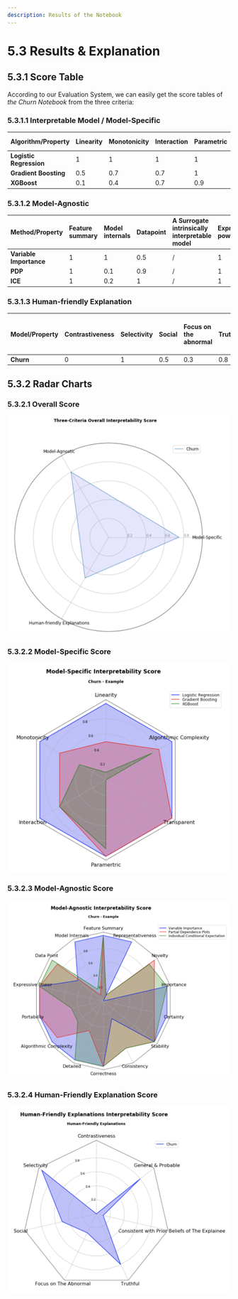 ```yaml
---
description: Results of the Notebook
---
```


# 5.3 Results & Explanation

## 5.3.1 Score Table

According to our Evaluation System, we can easily get the score tables of _the Churn Notebook_ from the three criteria:

### 5.3.1.1 Interpretable Model / Model-Specific

| Algorithm/Property | Linearity | Monotonicity | Interaction | Parametric | Transparent | Algorithmic complexity |
| :--- | :--- | :--- | :--- | :--- | :--- | :--- |
| **Logistic Regression** | 1 | 1 | 1 | 1 | 1 | 1 |
| **Gradient Boosting** | 0.5 | 0.7 | 0.7 | 1 | 1 | 0.8 |
| **XGBoost** | 0.1 | 0.4 | 0.7 | 0.9 | 0 | 0.7 |

### 5.3.1.2 Model-Agnostic

| Method/Property | Feature summary | Model internals | Datapoint | A Surrogate intrinsically interpretable model | Expressive power | Portability | Algorithmic complexity | Detailed | Correctness | Consistency | Stability | Certainty | Importance | Novelty | Representativeness |
| :--- | :--- | :--- | :--- | :--- | :--- | :--- | :--- | :--- | :--- | :--- | :--- | :--- | :--- | :--- | :--- |
| **Variable Importance** | 1 | 1 | 0.5 | / | 1 | 1 | 1 | 1 | 1 | 0.3 | 1 | 1 | 1 | 0 | 1 |
| **PDP** | 1 | 0.1 | 0.9 | / | 1 | 1 | 0.9 | 0.5 | 1 | 0.8 | 1 | 0.8 | 0.8 | 1 | 0.1 |
| **ICE** | 1 | 0.2 | 1 | / | 1 | 0.5 | 0.5 | 1 | 1 | 0.8 | 1 | 0.9 | 1 | 0.9 | 0.1 |

### 5.3.1.3 Human-friendly Explanation

| Model/Property | Contrastiveness | Selectivity | Social | Focus on the abnormal | Truthful | Consistent with prior beliefs of the explainer | General and probable |
| :--- | :--- | :--- | :--- | :--- | :--- | :--- | :--- |
| **Churn** | 0 | 1 | 0.5 | 0.3 | 0.8 | 0.1 | 0.8 |

## 5.3.2 Radar Charts

### 5.3.2.1 Overall Score

![](../.gitbook/assets/image-10-.png)

### 5.3.2.2 Model-Specific Score

![](../.gitbook/assets/image-11-.png)

### 5.3.2.3 Model-Agnostic Score

![](../.gitbook/assets/image-12-.png)

### 5.3.2.4 Human-Friendly Explanation Score

![](../.gitbook/assets/image-13-.png)

